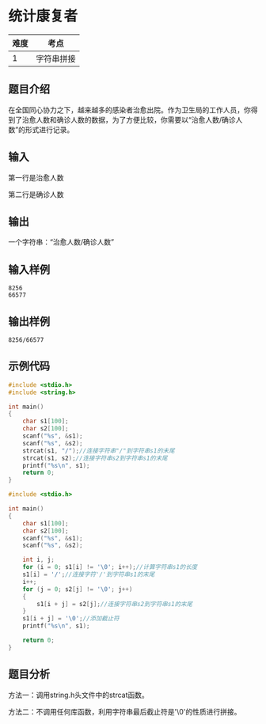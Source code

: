 # 统计康复者


| 难度 | 考点               |
| ---- | ------------------ |
| 1    | 字符串拼接         |

## 题目介绍
在全国同心协力之下，越来越多的感染者治愈出院。作为卫生局的工作人员，你得到了治愈人数和确诊人数的数据，为了方便比较，你需要以“治愈人数/确诊人数”的形式进行记录。

## 输入
第一行是治愈人数

第二行是确诊人数

## 输出
一个字符串：“治愈人数/确诊人数”

## 输入样例
```
8256
66577
```

## 输出样例
```
8256/66577
```

## 示例代码
```c
#include <stdio.h>
#include <string.h>

int main()
{
	char s1[100];
	char s2[100]; 
	scanf("%s", &s1);
	scanf("%s", &s2);
	strcat(s1, "/");//连接字符串"/"到字符串s1的末尾
	strcat(s1, s2);//连接字符串s2到字符串s1的末尾
	printf("%s\n", s1);
	return 0;
}
```
```c
#include <stdio.h>

int main()
{
	char s1[100];
	char s2[100];
	scanf("%s", &s1);
	scanf("%s", &s2);

	int i, j;
	for (i = 0; s1[i] != '\0'; i++);//计算字符串s1的长度
	s1[i] = '/';//连接字符'/'到字符串s1的末尾
	i++;
	for (j = 0; s2[j] != '\0'; j++)
	{
		s1[i + j] = s2[j];//连接字符串s2到字符串s1的末尾
	}
	s1[i + j] = '\0';//添加截止符
	printf("%s\n", s1);

	return 0;
}
```




## 题目分析
方法一：调用string.h头文件中的strcat函数。

方法二：不调用任何库函数，利用字符串最后截止符是'\0'的性质进行拼接。

